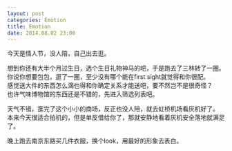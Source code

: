 ```yaml
---
layout: post
categories: Emotion
title: Emotion
date: 2014.08.02 23:00
---
```


今天是情人节，没人陪，自己出去逛。

想到你还有大半个月过生日，选个生日礼物神马的吧，于是跑去了三林转了一圈。<br>
你说你想要包包，逛了一圈，至少没有哪个能在first sight就觉得和你很配。<br>
感觉送大件的东西怎么滴也得和你确定关系才能送吧，要不然岂不是很奇怪？<br>
也许气味博物馆的东西还是不错的，先进入筛选列表吧。

天气不错，逛完了这个小小的商场，反正也没人陪，就去虹桥机场看灰机好了。<br>
本来今天很适合拍机的，但是单反借给你了，那就安静地看着灰机安全落地就满足了。

晚上跑去南京东路买几件衣服，换个look，用最好的形象去表白。